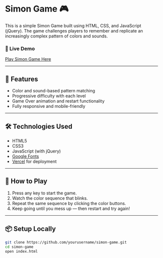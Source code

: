 # Simon Game 🎮

This is a simple Simon Game built using HTML, CSS, and JavaScript (jQuery). The game challenges players to remember and replicate an increasingly complex pattern of colors and sounds.

### 🔗 Live Demo
[Play Simon Game Here](https://your-vercel-site-url.vercel.app)

---


## 🚀 Features

- Color and sound-based pattern matching
- Progressive difficulty with each level
- Game Over animation and restart functionality
- Fully responsive and mobile-friendly

---

## 🛠 Technologies Used

- HTML5
- CSS3
- JavaScript (with jQuery)
- [Google Fonts](https://fonts.google.com/specimen/Press+Start+2P)
- [Vercel](https://vercel.com/) for deployment

---

## 🧩 How to Play

1. Press any key to start the game.
2. Watch the color sequence that blinks.
3. Repeat the same sequence by clicking the color buttons.
4. Keep going until you mess up — then restart and try again!

---

## 📦 Setup Locally

```bash
git clone https://github.com/yourusername/simon-game.git
cd simon-game
open index.html
